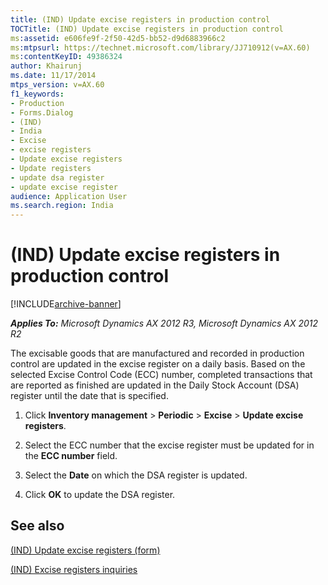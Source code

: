 ```yaml
---
title: (IND) Update excise registers in production control
TOCTitle: (IND) Update excise registers in production control
ms:assetid: e606fe9f-2f50-42d5-bb52-d9d6883966c2
ms:mtpsurl: https://technet.microsoft.com/library/JJ710912(v=AX.60)
ms:contentKeyID: 49386324
author: Khairunj
ms.date: 11/17/2014
mtps_version: v=AX.60
f1_keywords:
- Production
- Forms.Dialog
- (IND)
- India
- Excise
- excise registers
- Update excise registers
- Update registers
- update dsa register
- update excise register
audience: Application User
ms.search.region: India
---
```


# (IND) Update excise registers in production control 


[!INCLUDE[archive-banner](includes/archive-banner.md)]


_**Applies To:** Microsoft Dynamics AX 2012 R3, Microsoft Dynamics AX 2012 R2_

The excisable goods that are manufactured and recorded in production control are updated in the excise register on a daily basis. Based on the selected Excise Control Code (ECC) number, completed transactions that are reported as finished are updated in the Daily Stock Account (DSA) register until the date that is specified.

1.  Click **Inventory management** \> **Periodic** \> **Excise** \> **Update excise registers**.

2.  Select the ECC number that the excise register must be updated for in the **ECC number** field.

3.  Select the **Date** on which the DSA register is updated.

4.  Click **OK** to update the DSA register.

## See also

[(IND) Update excise registers (form)](https://technet.microsoft.com/library/jj664654\(v=ax.60\))

[(IND) Excise registers inquiries](ind-excise-registers-inquiries.md)

  


